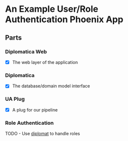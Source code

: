 # An Example User/Role Authentication Phoenix App

## Parts

### Diplomatica Web
- [x] The web layer of the application

### Diplomatica
- [x] The database/domain model interface

### UA Plug
- [x] A plug for our pipeline

### Role Authentication
TODO - Use [diplomat](http://github.com/doomspork/diplomat) to handle roles

